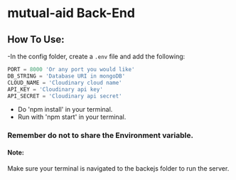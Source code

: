 # mutual-aid Back-End

## How To Use:
  -In the config folder, create a `.env` file and add the following:
  ```js 
  PORT = 8000 'Or any port you would like'
  DB_STRING = 'Database URI in mongoDB'
  CLOUD_NAME = 'Cloudinary cloud name'
  API_KEY = 'Cloudinary api key'
  API_SECRET = 'Cloudinary api secret'
  ```
  - Do 'npm install' in your terminal.
  - Run with 'npm start' in your terminal.
### Remember do not to share the Environment variable.
#### Note: 
Make sure your terminal is navigated to the backejs folder to run the server.